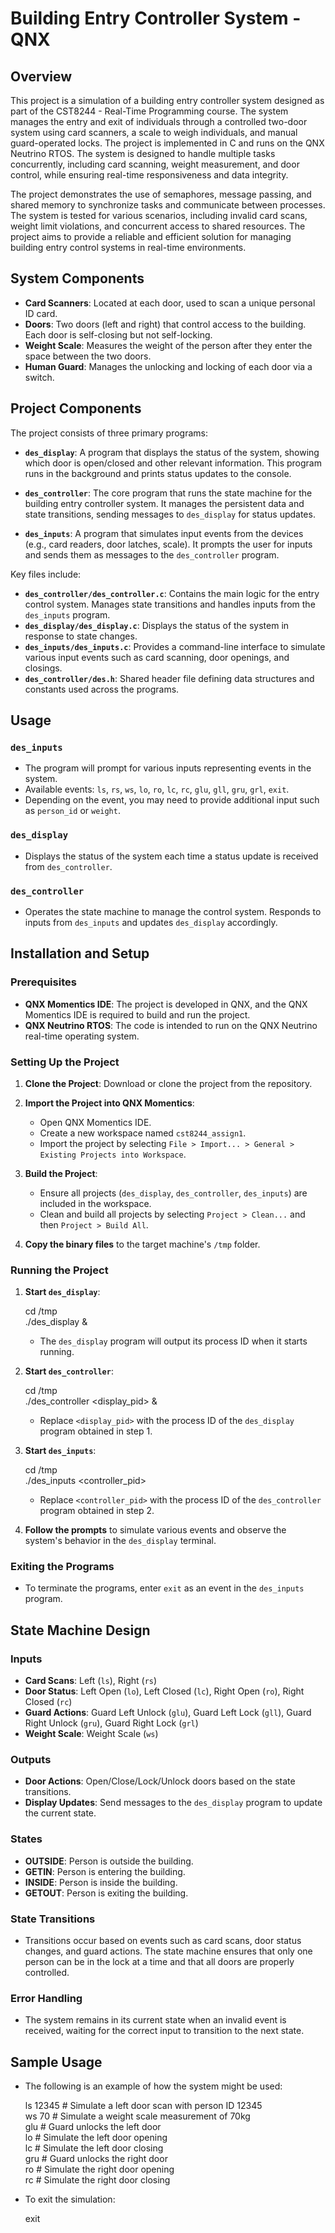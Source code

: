 # Building Entry Controller System - QNX

## Overview

This project is a simulation of a building entry controller system designed as part of the CST8244 - Real-Time Programming course. The system manages the entry and exit of individuals through a controlled two-door system using card scanners, a scale to weigh individuals, and manual guard-operated locks. The project is implemented in C and runs on the QNX Neutrino RTOS. The system is designed to handle multiple tasks concurrently, including card scanning, weight measurement, and door control, while ensuring real-time responsiveness and data integrity.

The project demonstrates the use of semaphores, message passing, and shared memory to synchronize tasks and communicate between processes. The system is tested for various scenarios, including invalid card scans, weight limit violations, and concurrent access to shared resources. The project aims to provide a reliable and efficient solution for managing building entry control systems in real-time environments.

## System Components

- **Card Scanners**: Located at each door, used to scan a unique personal ID card.
- **Doors**: Two doors (left and right) that control access to the building. Each door is self-closing but not self-locking.
- **Weight Scale**: Measures the weight of the person after they enter the space between the two doors.
- **Human Guard**: Manages the unlocking and locking of each door via a switch.

## Project Components

The project consists of three primary programs:

- **`des_display`**: A program that displays the status of the system, showing which door is open/closed and other relevant information. This program runs in the background and prints status updates to the console.

- **`des_controller`**: The core program that runs the state machine for the building entry controller system. It manages the persistent data and state transitions, sending messages to `des_display` for status updates.

- **`des_inputs`**: A program that simulates input events from the devices (e.g., card readers, door latches, scale). It prompts the user for inputs and sends them as messages to the `des_controller` program.

Key files include:

- **`des_controller/des_controller.c`**: Contains the main logic for the entry control system. Manages state transitions and handles inputs from the `des_inputs` program.
- **`des_display/des_display.c`**: Displays the status of the system in response to state changes.
- **`des_inputs/des_inputs.c`**: Provides a command-line interface to simulate various input events such as card scanning, door openings, and closings.
- **`des_controller/des.h`**: Shared header file defining data structures and constants used across the programs.

## Usage

### `des_inputs`

- The program will prompt for various inputs representing events in the system.
- Available events: `ls`, `rs`, `ws`, `lo`, `ro`, `lc`, `rc`, `glu`, `gll`, `gru`, `grl`, `exit`.
- Depending on the event, you may need to provide additional input such as `person_id` or `weight`.

### `des_display`

- Displays the status of the system each time a status update is received from `des_controller`.

### `des_controller`

- Operates the state machine to manage the control system. Responds to inputs from `des_inputs` and updates `des_display` accordingly.

## Installation and Setup

### Prerequisites

- **QNX Momentics IDE**: The project is developed in QNX, and the QNX Momentics IDE is required to build and run the project.
- **QNX Neutrino RTOS**: The code is intended to run on the QNX Neutrino real-time operating system.

### Setting Up the Project

1. **Clone the Project**: Download or clone the project from the repository.

2. **Import the Project into QNX Momentics**:
    - Open QNX Momentics IDE.
    - Create a new workspace named `cst8244_assign1`.
    - Import the project by selecting `File > Import... > General > Existing Projects into Workspace`.

3. **Build the Project**:
    - Ensure all projects (`des_display`, `des_controller`, `des_inputs`) are included in the workspace.
    - Clean and build all projects by selecting `Project > Clean...` and then `Project > Build All`.

4. **Copy the binary files** to the target machine's `/tmp` folder.

### Running the Project

1. **Start `des_display`**:

   cd /tmp  
   ./des_display &

    - The `des_display` program will output its process ID when it starts running.

2. **Start `des_controller`**:

   cd /tmp  
   ./des_controller <display_pid> &

    - Replace `<display_pid>` with the process ID of the `des_display` program obtained in step 1.

3. **Start `des_inputs`**:

   cd /tmp  
   ./des_inputs <controller_pid>

    - Replace `<controller_pid>` with the process ID of the `des_controller` program obtained in step 2.

4. **Follow the prompts** to simulate various events and observe the system's behavior in the `des_display` terminal.

### Exiting the Programs

- To terminate the programs, enter `exit` as an event in the `des_inputs` program.

## State Machine Design

### Inputs

- **Card Scans**: Left (`ls`), Right (`rs`)
- **Door Status**: Left Open (`lo`), Left Closed (`lc`), Right Open (`ro`), Right Closed (`rc`)
- **Guard Actions**: Guard Left Unlock (`glu`), Guard Left Lock (`gll`), Guard Right Unlock (`gru`), Guard Right Lock (`grl`)
- **Weight Scale**: Weight Scale (`ws`)

### Outputs

- **Door Actions**: Open/Close/Lock/Unlock doors based on the state transitions.
- **Display Updates**: Send messages to the `des_display` program to update the current state.

### States

- **OUTSIDE**: Person is outside the building.
- **GETIN**: Person is entering the building.
- **INSIDE**: Person is inside the building.
- **GETOUT**: Person is exiting the building.

### State Transitions

- Transitions occur based on events such as card scans, door status changes, and guard actions. The state machine ensures that only one person can be in the lock at a time and that all doors are properly controlled.

### Error Handling

- The system remains in its current state when an invalid event is received, waiting for the correct input to transition to the next state.

## Sample Usage

- The following is an example of how the system might be used:

  ls 12345  # Simulate a left door scan with person ID 12345  
  ws 70     # Simulate a weight scale measurement of 70kg  
  glu       # Guard unlocks the left door  
  lo        # Simulate the left door opening  
  lc        # Simulate the left door closing  
  gru       # Guard unlocks the right door  
  ro        # Simulate the right door opening  
  rc        # Simulate the right door closing

- To exit the simulation:

  exit
